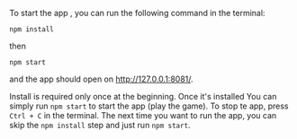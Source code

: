 To start the app , you can run the following command in the terminal:

```
npm install
```

then

```
npm start
```

and the app should open on http://127.0.0.1:8081/.

Install is required only once at the beginning. Once it's installed You can simply run `npm start` to start the app (play the game). To stop te app, press `Ctrl + C` in the terminal. The next time you want to run the app, you can skip the `npm install` step and just run `npm start`.